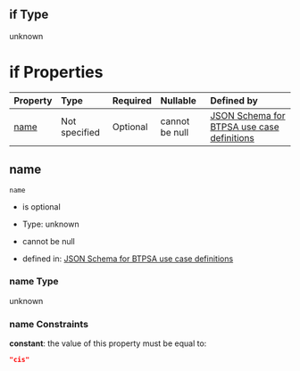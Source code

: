 ## if Type

unknown

# if Properties

| Property      | Type          | Required | Nullable       | Defined by                                                                                                                                                                                                        |
| :------------ | :------------ | :------- | :------------- | :---------------------------------------------------------------------------------------------------------------------------------------------------------------------------------------------------------------- |
| [name](#name) | Not specified | Optional | cannot be null | [JSON Schema for BTPSA use case definitions](btpsa-usecase-properties-services-items-allof-1-then-allof-20-if-properties-name.md "undefined#/properties/services/items/allOf/1/then/allOf/20/if/properties/name") |

## name



`name`

*   is optional

*   Type: unknown

*   cannot be null

*   defined in: [JSON Schema for BTPSA use case definitions](btpsa-usecase-properties-services-items-allof-1-then-allof-20-if-properties-name.md "undefined#/properties/services/items/allOf/1/then/allOf/20/if/properties/name")

### name Type

unknown

### name Constraints

**constant**: the value of this property must be equal to:

```json
"cis"
```
